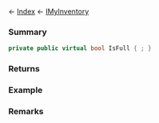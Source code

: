 ← [Index](Api-Index) ← [IMyInventory](VRage.Game.ModAPI.Ingame.IMyInventory)

### Summary

```csharp
private public virtual bool IsFull { ; }
```

### Returns

### Example

### Remarks

